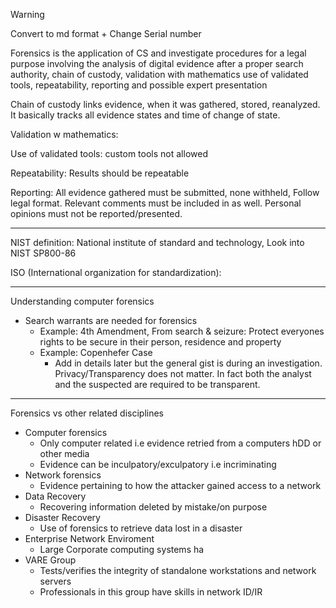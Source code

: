 >[!WARNING]
>Convert to md format + Change Serial number

Forensics is the application of CS and investigate procedures for a legal purpose involving the analysis of digital evidence after a proper search authority, chain of custody, validation with mathematics use of validated tools, repeatability, reporting and possible expert presentation

Chain of custody links evidence, when it was gathered, stored, reanalyzed. It basically tracks all evidence states and time of change of state.

Validation w mathematics:

Use of validated tools: custom tools not allowed

Repeatability: Results should be repeatable

Reporting: All evidence gathered must be submitted, none withheld, Follow legal format. Relevant comments must be included in as well. Personal opinions must not be reported/presented.


---

NIST definition:
National institute of standard and technology, Look into NIST SP800-86

ISO (International organization for standardization):



---

Understanding computer forensics
- Search warrants are needed for forensics
	- Example: 4th Amendment, From search & seizure: Protect everyones rights to be secure in their person, residence and property
	- Example: Copenhefer Case
		- Add in details later but the general gist is during an investigation. Privacy/Transparency does not matter. In fact both the analyst and the suspected are required to be transparent.

---

Forensics vs other related disciplines
- Computer forensics
	- Only computer related i.e evidence retried from a computers hDD or other media
	- Evidence can be inculpatory/exculpatory i.e incriminating
- Network forensics
	- Evidence pertaining to how the attacker gained access to a network
- Data Recovery
	- Recovering information deleted by mistake/on purpose
- Disaster Recovery
	- Use of forensics to retrieve data lost in a disaster
- Enterprise Network Enviroment
	- Large Corporate computing systems ha
- VARE Group
	- Tests/verifies the integrity of standalone workstations and network servers
	- Professionals in this group have skills in network ID/IR